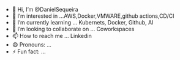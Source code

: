 - 👋 Hi, I’m @DanielSequeira
- 👀 I’m interested in ...AWS,Docker,VMWARE,github actions,CD/CI
- 🌱 I’m currently learning ... Kubernets, Docker, Github, AI
- 💞️ I’m looking to collaborate on ... Coworkspaces
- 📫 How to reach me ... Linkedin 
- 😄 Pronouns: ...
- ⚡ Fun fact: ...

<!---
clsid52/clsid52 is a ✨ special ✨ repository because its `README.md` (this file) appears on your GitHub profile.
You can click the Preview link to take a look at your changes.
--->



